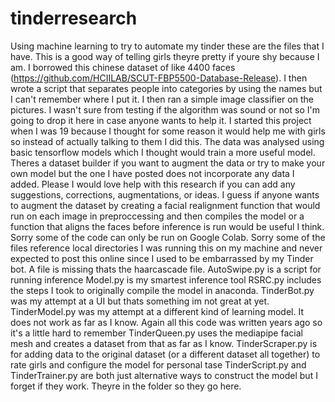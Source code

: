# tinderresearch
Using machine learning to try to automate my tinder these are the files that I have. This is a good way of telling girls theyre pretty if youre shy because I am.
I borrowed this chinese dataset of like 4400 faces (https://github.com/HCIILAB/SCUT-FBP5500-Database-Release). I then wrote a script that separates people into categories by using the names but I can't remember where I put it.
I then ran a simple image classifier on the pictures. I wasn't sure from testing if the algorithm was sound or not so I'm going to drop it here in case anyone wants to help it. 
I started this project when I was 19 because I thought for some reason it would help me with girls so instead of actually talking to them I did this.
The data was analysed using basic tensorflow models which I thought would train a more useful model. Theres a dataset builder if you want to augment the data or try to make your own model but the one I have posted does not incorporate any data I added.
Please I would love help with this research if you can add any suggestions, corrections, augmentations, or ideas. 
I guess if anyone wants to augment the dataset by creating a facial realignment function that would run on each image in preproccessing and then compiles the model or a function that aligns the faces before inference is run would be useful I think.
Sorry some of the code can only be run on Google Colab.
Sorry some of the files reference local directories I was running this on my machine and never expected to post this online since I used to be embarrassed by my Tinder bot.
A file is missing thats the haarcascade file.
AutoSwipe.py is a script for running inference
Model.py is my smartest inference tool
RSRC.py includes the steps I took to originally compile the model in anaconda. 
TinderBot.py was my attempt at a UI but thats something im not great at yet.
TinderModel.py was my attempt at a different kind of learning model. It does not work as far as I know. Again all this code was written years ago so it's a little hard to
remember
TinderQueen.py uses the mediapipe facial mesh and creates a dataset from that as far as I know.
TinderScraper.py is for adding data to the original dataset (or a different dataset all together) to rate girls and configure the model for personal tase
TinderScript.py and TinderTrainer.py are both just alternative ways to construct the model but I forget if they work. Theyre in the folder so they go here.

